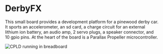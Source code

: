 # DerbyFX
This small board provides a development platform for a pinewood derby car. It sports an accelerometer, an sd card, a charge circuit for an external lithium ion battery, an audio amp, 2 servo plugs, a speaker connector, and 10 gpio pins. At the heart of the board is a Parallax Propeller microcontroller.

![CPLD running in breadboard](https://lh3.googleusercontent.com/XKKODQA45qIu_XWEh1ipbHdZi0rYT_jDOUO9jJZsp1Ay5FmV7U-XDJ-tHK5IJP2ZgFuQk_qfYUtz5T6PSdiaZT0pmwx6YwFBaJhmt29JHCF6nIpZZk6bQHzHcNKXj_aoYBdpBELxpOP5G29zQyTHWJjU4AU50JL3X46rz2N1kskvojYTj6XhkYJ7qzqZ4k2RjHoqInoXilHhz_6F65fQ7r-Vv93K6Wu9W7zY9jdJm62fIpP5SzGFmoxRIIvSDBrECgjNMWuXe-C9tUcNj_aKfChKNaVEi8cUvVi_izcl1XXYinLIcLjllRoGv1c2ytrS__V65Nwvr2jaQIcCVOa92beray8qqLERXHJEoN-n8P_PRqSLSXmn7OonNTMBbkqm_JQcuFo-qlgjrfjSKDbCCRpU9ZC_X5snz-KOPJIgKvynVmr9UmrYlwD5ceI3SK5Cq-0twTjNSkyS-R005drcf0yNMjFLeL68iZ2hjXw8jbujuUFD35MmPGkUIRMhxYIuz_vpBxMHJMKvealfwPIJaPmZgAfp-sU4wcYQ0SnOvDnT6UuXuqvnZiuJthhOoeVlhj5Ih5-78ENrWpmQnMmuaIkAfhDMwhusNmLMccrJjG2npnuPhwNAT0NgsFEU43Kj3Sjw65ZFby5VwHhoqTrb7EAJpp2oNoNm2wRBYUUFsYM=w1270-h649-no)
